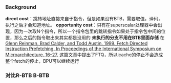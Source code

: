 ### Background
**direct cost**：跳转地址直接来自于指令，但是如果没有BTB，需要取值，译码，执行之后才会知道地址。
**opportunity cost**：只有在superscalar处理器中会出现，因为一次取N个指令，所以一个指令包里的跳转指令如果处于指令包中间的位置，那么之后的指令取出来其实都是没用的
**未执行的分支不用在BTB里面存储**
在<u>Glenn Reinman, Brad Calder, and Todd Austin. 1999. Fetch Directed Instruction
Prefetching. In Proceedings of the International Symposium on Microarchitecture.
16–27.</u>
这篇文章中提出了FTQ，所以icache的停止不会造成整个fetch的停止，BPU可以继续运行

### 对比R-BTB B-BTB
